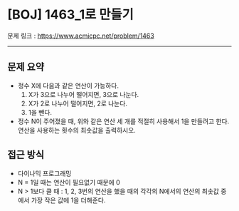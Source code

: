 # [BOJ] 1463_1로 만들기

문제 링크 : https://www.acmicpc.net/problem/1463

-------------
## 문제 요약
  - 정수 X에 다음과 같은 연산이 가능하다.
    1. X가 3으로 나누어 떨어지면, 3으로 나눈다.
    2. X가 2로 나누어 떨어지면, 2로 나눈다.
    3. 1을 뺀다.
  - 정수 N이 주어졌을 때, 위와 같은 연산 세 개를 적절히 사용해서 1을 만들려고 한다. 연산을 사용하는 횟수의 최솟값을 출력하시오.

## 접근 방식
  - 다이나믹 프로그래밍
  - N = 1일 때는 연산이 필요없기 때문에 0
  - N > 1보다 클 때 : 1, 2, 3번의 연산을 했을 때의 각각의 N에서의 연산의 최솟값 중에서 가장 작은 값에 1을 더해준다.
